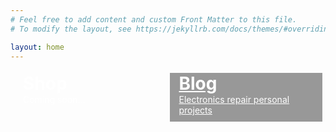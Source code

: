 ```yaml
---
# Feel free to add content and custom Front Matter to this file.
# To modify the layout, see https://jekyllrb.com/docs/themes/#overriding-theme-defaults

layout: home
---
```



<div style="display: table; width: 100%; border-collapse: separate; border-spacing: 5px; ">

<div style="display: table-cell; width: 50%; height: 270px; background: url(assets/shopBanner.png); background-size: cover; color: white;">
<div style="padding: 0px 5px 10px 15px; background-color: rgba(255, 255, 255, 0.1); ">
    <h1 style="margin: 0;">Shop</h1>
    <span>Coming soon...</span>
</div>
</div>

<a href="/blog" style="display: table-cell; width: 50%; height: 270px; background: url(assets/blogBanner.png); background-size: cover; color: white;">
<div style="padding: 0px 5px 10px 15px; background-color: rgba(0, 0, 0, 0.4);">
    <h1 style="margin: 0;">Blog</h1>
    <span style="text-decoration: none">Electronics repair personal projects</span>
</div>
</a>

</div>